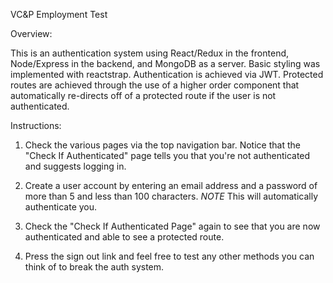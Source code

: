 VC&P Employment Test

Overview: 

This is an authentication system using React/Redux in the frontend, Node/Express in the backend, and MongoDB as a server. Basic styling was implemented with reactstrap. Authentication is achieved via JWT. Protected routes are achieved through the use of a higher order component that automatically re-directs off of a protected route if the user is not authenticated.

Instructions:

1. Check the various pages via the top navigation bar. Notice that the "Check If Authenticated" page tells you that you're not authenticated and suggests logging in. 

2. Create a user account by entering an email address and a password of more than 5 and less than 100 characters. *NOTE* This will automatically authenticate you.

3. Check the "Check If Authenticated Page" again to see that you are now authenticated and able to see a protected route.

4. Press the sign out link and feel free to test any other methods you can think of to break the auth system.
